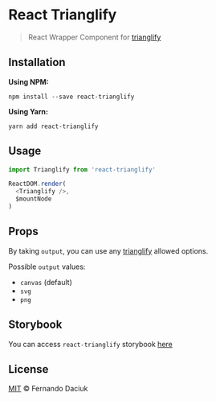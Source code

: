 # React Trianglify

> React Wrapper Component for [trianglify][trianglify-url]

## Installation

**Using NPM:**

```console
npm install --save react-trianglify
```

**Using Yarn:**

```console
yarn add react-trianglify
```

## Usage

```js
import Trianglify from 'react-trianglify'

ReactDOM.render(
  <Trianglify />,
  $mountNode
)
```

## Props

By taking `output`, you can use any [trianglify][trianglify-url-options] allowed options.

Possible `output` values:
- `canvas` (default)
- `svg`
- `png`

## Storybook

You can access `react-trianglify` storybook [here][storybook-url]

## License

[MIT][license-url] &copy; Fernando Daciuk

[trianglify-url]: https://github.com/qrohlf/trianglify
[trianglify-url-options]: https://github.com/qrohlf/trianglify#options
[storybook-url]: https://fdaciuk.github.io/react-trianglify/
[license-url]: https://github.com/fdaciuk/licenses/blob/master/MIT-LICENSE.md

